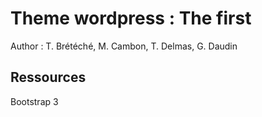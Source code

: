 # Theme wordpress : The first

Author : T. Brétéché, M. Cambon, T. Delmas, G. Daudin
 
## Ressources

Bootstrap 3



